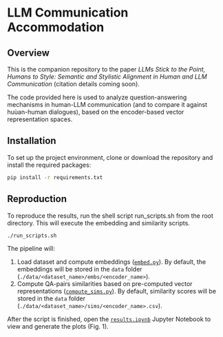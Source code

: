 # LLM Communication Accommodation

## Overview

This is the companion repository to the paper *LLMs Stick to the Point, Humans to Style: Semantic and Stylistic Alignment in Human and LLM Communication* (citation details coming soon).

The code provided here is used to analyze question-answering mechanisms in human-LLM communication (and to compare it against huùan-human dialogues), based on the encoder-based vector representation spaces.

## Installation

To set up the project environment, clone or download the repository and install the required packages:

```bash
pip install -r requirements.txt
```

## Reproduction

To reproduce the results, run the shell script run_scripts.sh from the root directory. This will execute the embedding and similarity scripts.

```bash
./run_scripts.sh
```

The pipeline will:
1. Load dataset and compute embeddings ([`embed.py`](./scripts/embed.py)). By default, the embeddings will be stored in the `data` folder (`./data/<dataset_name>/embs/<encoder_name>`).
2. Compute QA-pairs similarities based on pre-computed vector representations ([`compute_sims.py`](./scripts/compute_sims.py)). By default, similarity scores will be stored in the `data` folder (`./data/<dataset_name>/sims/<encoder_name>.csv`).

After the script is finished, open the [`results.ipynb`](./results.ipynb) Jupyter Notebook to view and generate the plots (Fig. 1).
